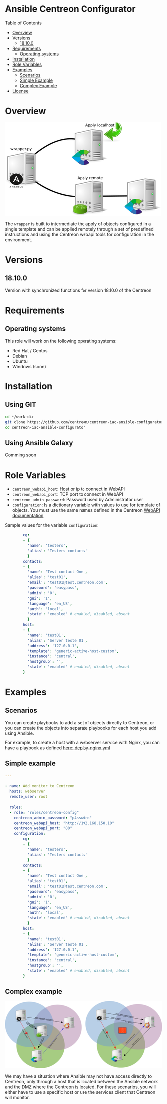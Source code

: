 # Ansible Centreon Configurator

Table of Contents

- [Overview](#overview)
- [Versions](#versions)
  * [18.10.0](#18.10.0)
- [Requirements](#requirements)
  * [Operating systems](#operating-systems)
- [Installation](#installation)
- [Role Variables](#role-variables)
- [Examples](#examples)
  * [Scenarios](#scenarios)
  * [Simple Example](#simple-example)
  * [Complex Example](#complex-example)
- [License](LICENSE)

# Overview

![wrapper diagram](docs/images/wrapper_diagram.png)

The `wrapper` is built to intermediate the apply of objects configured in a single template and can be applied remotely through a set of predefined instructions and using the Centreon webapi tools for configuration in the environment.

# Versions

## 18.10.0

Version with synchronized functions for version 18.10.0 of the Centreon

# Requirements

## Operating systems

This role will work on the following operating systems:

 * Red Hat / Centos
 * Debian
 * Ubuntu
 * Windows (soon)

# Installation

## Using GIT

```bash
cd ~/work-dir
git clone https://github.com/centreon/centreon-iac-ansible-configurator.git
cd centreon-iac-ansible-configurator
```

## Using Ansible Galaxy

Comming soon

# Role Variables

* `centreon_webapi_host`: Host or ip to connect in WebAPI
* `centreon_webapi_port`: TCP port to connect in WebAPI
* `centreon_admin_password`: Password used by Administrator user
* `configuration`: Is a dictionary variable with values to use for template of objects. You must use the same names defined in the Centreon [WebAPI documentation](https://documentation.centreon.com/docs/centreon/en/latest/api/clapi/objects/index.html)

Sample values for the variable `configuration`:
```yaml
        cg:
        - {
          'name': 'testers',
          'alias': 'Testers contacts'
          }
        contacts:
        - {
          'name': 'Test contact One',
          'alias': 'test01',
          'email': 'test01@test.centreon.com',
          'password': 'easypass',
          'admin': '0',
          'gui': '1',
          'language': 'en_US',
          'auth': 'local',
          'state': 'enabled' # enabled, disabled, absent
          }
        host:
        - {
          'name': 'test01',
          'alias': 'Server teste 01',
          'address': '127.0.0.1',
          'template': 'generic-active-host-custom',
          'instance': 'central',
          'hostgroup': '',
          'state': 'enabled' # enabled, disabled, absent
        }
```

# Examples

## Scenarios

You can create playbooks to add a set of objects directly to Centreon, or you can create the objects into separate playbooks for each host you add using Ansible.

For example, to create a host with a webserver service with Nginx, you can have a playbook as defined [here: deploy-nginx.yml](deploy-nginx.yml)

## Simple example

```yaml
---

- name: Add monitor to Centreon
  hosts: webserver
  remote_user: root

  roles:
  - role: "roles/centreon-config"
    centreon_admin_password: "p4ssw0rd"
    centreon_webapi_host: "http://192.168.150.10"
    centreon_webapi_port: "80"
    configuration:
        cg:
        - {
          'name': 'testers',
          'alias': 'Testers contacts'
          }
        contacts:
        - {
          'name': 'Test contact One',
          'alias': 'test01',
          'email': 'test01@test.centreon.com',
          'password': 'easypass',
          'admin': '0',
          'gui': '1',
          'language': 'en_US',
          'auth': 'local',
          'state': 'enabled' # enabled, disabled, absent
          }
        host:
        - {
          'name': 'test01',
          'alias': 'Server teste 01',
          'address': '127.0.0.1',
          'template': 'generic-active-host-custom',
          'instance': 'central',
          'hostgroup': '',
          'state': 'enabled' # enabled, disabled, absent
        }
```

## Complex example

![wrapper diagram](docs/images/wrapper_with_proxy.png)

We may have a situation where Ansible may not have access directly to Centreon, only through a host that is located between the Ansible network and the DMZ where the Centreon is located. For these scenarios, you will either have to use a specific host or use the services client that Centreon will monitor.

